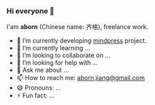 ### Hi everyone 👋

I'am **aborn** (Chinese name: 齐格), freelance work.

- 🔭 I’m currently developing [mindpress](https://github.com/aborn/mindpress) project.
- 🌱 I’m currently learning ...
- 👯 I’m looking to collaborate on ...
- 🤔 I’m looking for help with ...
- 💬 Ask me about ...
- 📫 How to reach me: aborn.jiang@gmail.com
- 😄 Pronouns: ...
- ⚡ Fun fact: ...

